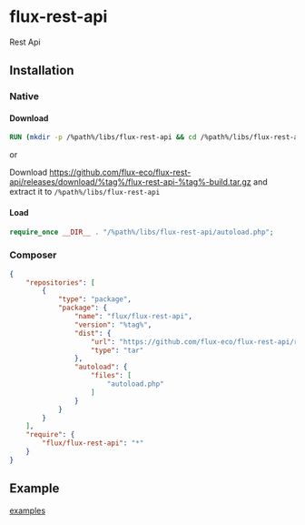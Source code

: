 # flux-rest-api

Rest Api

## Installation

### Native

#### Download

```dockerfile
RUN (mkdir -p /%path%/libs/flux-rest-api && cd /%path%/libs/flux-rest-api && wget -O - https://github.com/flux-eco/flux-rest-api/releases/download/%tag%/flux-rest-api-%tag%-build.tar.gz | tar -xz --strip-components=1)
```

or

Download https://github.com/flux-eco/flux-rest-api/releases/download/%tag%/flux-rest-api-%tag%-build.tar.gz and extract it to `/%path%/libs/flux-rest-api`

#### Load

```php
require_once __DIR__ . "/%path%/libs/flux-rest-api/autoload.php";
```

### Composer

```json
{
    "repositories": [
        {
            "type": "package",
            "package": {
                "name": "flux/flux-rest-api",
                "version": "%tag%",
                "dist": {
                    "url": "https://github.com/flux-eco/flux-rest-api/releases/download/%tag%/flux-rest-api-%tag%-build.tar.gz",
                    "type": "tar"
                },
                "autoload": {
                    "files": [
                        "autoload.php"
                    ]
                }
            }
        }
    ],
    "require": {
        "flux/flux-rest-api": "*"
    }
}
```

## Example

[examples](examples)
